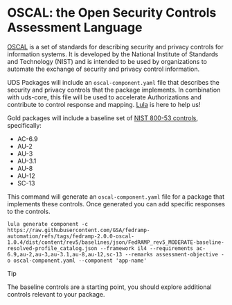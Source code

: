 # OSCAL: the Open Security Controls Assessment Language


[OSCAL](https://pages.nist.gov/OSCAL/) is a set of standards for describing security and privacy controls for information systems. It is developed by the National Institute of Standards and Technology (NIST) and is intended to be used by organizations to automate the exchange of security and privacy control information.

UDS Packages will include an `oscal-component.yaml` file that describes the security and privacy controls that the package implements. In combination with uds-core, this file will be used to accelerate Authorizations and contribute to control response and mapping. [Lula](https://github.com/defenseunicorns/lula) is here to help us!

Gold packages will include a baseline set of [NIST 800-53 controls](https://csrc.nist.gov/pubs/sp/800/53/r5/upd1/final), specifically:
- AC-6.9
- AU-2
- AU-3
- AU-3.1
- AU-8
- AU-12
- SC-13

This command will generate an `oscal-component.yaml` file for a package that implements these controls. Once generated you can add specific responses to the controls.
```
lula generate component -c https://raw.githubusercontent.com/GSA/fedramp-automation/refs/tags/fedramp-2.0.0-oscal-1.0.4/dist/content/rev5/baselines/json/FedRAMP_rev5_MODERATE-baseline-resolved-profile_catalog.json --framework il4 --requirements ac-6.9,au-2,au-3,au-3.1,au-8,au-12,sc-13 --remarks assessment-objective -o oscal-component.yaml --component 'app-name'
```

> [!TIP]
> The baseline controls are a starting point, you should explore additional controls relevant to your package.
